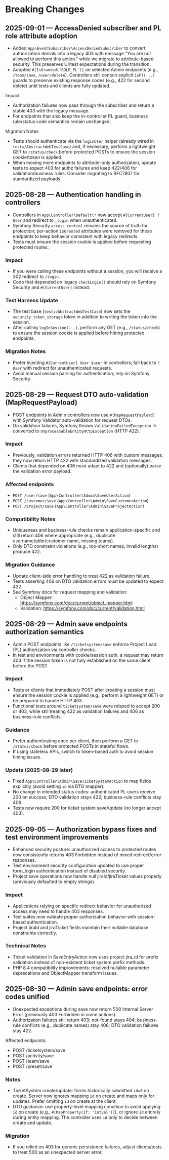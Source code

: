 # Breaking Changes

## 2025-09-01 — AccessDenied subscriber and PL role attribute adoption

- Added `App\EventSubscriber\AccessDeniedSubscriber` to convert authorization denials into a legacy 403 with message "You are not allowed to perform this action." while we migrate to attribute-based security. This preserves UI/test expectations during the transition.
- Adopted `#[IsGranted('ROLE_PL')]` on selected Admin endpoints (e.g., `/team/save`, `/user/delete`). Controllers still contain explicit `isPl(...)` guards to preserve existing response codes (e.g., 422 for second delete) until tests and clients are fully updated.

Impact
- Authorization failures now pass through the subscriber and return a stable 403 with the legacy message.
- For endpoints that also keep the in-controller PL guard, business rule/status code semantics remain unchanged.

Migration Notes
- Tests should authenticate via the `loginUser` helper (already wired in `tests/AbstractWebTestCase`) and, if necessary, perform a lightweight GET to `/status/check` before protected POSTs to ensure the session cookie/token is applied.
- When moving more endpoints to attribute-only authorization, update tests to expect 403 for authz failures and keep 422/406 for validation/business rules. Consider migrating to RFC7807 for standardized payloads.

## 2025-08-28 — Authentication handling in controllers

- Controllers in `App\Controller\Default\*` now accept `#[CurrentUser] ?User` and redirect to `_login` when unauthenticated.
- Symfony Security `access_control` remains the source of truth for protection; per-action `IsGranted` attributes were removed for these endpoints to keep behavior consistent with legacy redirects.
- Tests must ensure the session cookie is applied before requesting protected routes.

### Impact
- If you were calling these endpoints without a session, you will receive a 302 redirect to `/login`.
- Code that depended on legacy `checkLogin()` should rely on Symfony Security and `#[CurrentUser]` instead.

### Test Harness Update
- The test base (`tests/AbstractWebTestCase`) now sets the `security.token_storage` token in addition to writing the token into the session.
- After calling `logInSession(...)`, perform any GET (e.g., `/status/check`) to ensure the session cookie is applied before hitting protected endpoints.

### Migration Notes
- Prefer injecting `#[CurrentUser] User $user` in controllers; fall back to `?User` with redirect for unauthenticated requests.
- Avoid manual session parsing for authentication; rely on Symfony Security.

## 2025-08-29 — Request DTO auto-validation (MapRequestPayload)

- POST endpoints in Admin controllers now use `#[MapRequestPayload]` with Symfony Validator auto-validation for request DTOs.
- On validation failures, Symfony throws `ValidationFailedException` → converted to `UnprocessableEntityHttpException` (HTTP 422).

### Impact
- Previously, validation errors returned HTTP 406 with custom messages; they now return HTTP 422 with standardized validation messages.
- Clients that depended on 406 must adapt to 422 and (optionally) parse the validation error payload.

### Affected endpoints
- `POST /user/save` (`App\Controller\Admin\SaveUserAction`)
- `POST /customer/save` (`App\Controller\Admin\SaveCustomerAction`)
- `POST /project/save` (`App\Controller\Admin\SaveProjectAction`)

### Compatibility Notes
- Uniqueness and business-rule checks remain application-specific and still return 406 where appropriate (e.g., duplicate username/abbr/customer name, missing teams).
- Only DTO constraint violations (e.g., too-short names, invalid lengths) produce 422.

### Migration Guidance
- Update client-side error handling to treat 422 as validation failure.
- Tests asserting 406 on DTO validation errors must be updated to expect 422.
- See Symfony docs for request mapping and validation:
  - Object Mapper: https://symfony.com/doc/current/object_mapper.html
  - Validation: https://symfony.com/doc/current/validation.html

## 2025-08-29 — Admin save endpoints authorization semantics

- Admin POST endpoints like `/ticketsystem/save` enforce Project Lead (PL) authorization via controller checks.
- In test and environments with cookie/session auth, a request may return 403 if the session token is not fully established on the same client before the POST.

### Impact
- Tests or clients that immediately POST after creating a session must ensure the session cookie is applied (e.g., perform a lightweight GET) or be prepared to handle HTTP 403.
- Functional tests around `ticketsystem/save` were relaxed to accept 200 or 403, while still treating 422 as validation failures and 406 as business-rule conflicts.

### Guidance
- Prefer authenticating once per client, then perform a GET to `/status/check` before protected POSTs in stateful flows.
- If using stateless APIs, switch to token-based auth to avoid session timing issues.

### Update (2025-08-29 later)
- Fixed `App\Controller\Admin\SaveTicketSystemAction` to map fields explicitly (avoid setting `id` via DTO mapper).
- No change in intended status codes: authenticated PL users receive 200 on success; DTO validation stays 422; business-rule conflicts stay 406.
- Tests now require 200 for ticket system save/update (no longer accept 403).

## 2025-09-05 — Authorization bypass fixes and test environment improvements

- Enhanced security posture: unauthorized access to protected routes now consistently returns 403 Forbidden instead of mixed redirect/error responses.
- Test environment security configuration updated to use proper form_login authentication instead of disabled security.
- Project save operations now handle null jiraId/jiraTicket values properly (previously defaulted to empty strings).

### Impact
- Applications relying on specific redirect behavior for unauthorized access may need to handle 403 responses.
- Test suites now validate proper authorization behavior with session-based authentication.
- Project jiraId and jiraTicket fields maintain their nullable database constraints correctly.

### Technical Notes
- Ticket validation in SaveEntryAction now uses project jira_id for prefix validation instead of non-existent ticket system prefix methods.
- PHP 8.4 compatibility improvements: resolved nullable parameter deprecations and ObjectMapper transform issues.

## 2025-08-30 — Admin save endpoints: error codes unified

- Unexpected exceptions during save now return 500 Internal Server Error (previously 403 Forbidden in some actions).
- Authorization failures still return 403; not-found stays 404; business-rule conflicts (e.g., duplicate names) stay 406; DTO validation failures stay 422.

Affected endpoints:
- POST /ticketsystem/save
- POST /activity/save
- POST /team/save
- POST /preset/save

### Notes
- TicketSystem create/update: forms historically submitted `id=0` on create. Server now ignores mapping `id` on create and maps only for updates. Prefer omitting `id` on create at the client.
- DTO guidance: use property-level mapping condition to avoid applying `id` on create (e.g., `#[MapProperty(if: 'intval')]`), or ignore `id` entirely during entity mapping. The controller uses `id` only to decide between create and update.

### Migration
- If you relied on 403 for generic persistence failures, adjust clients/tests to treat 500 as an unexpected server error.
